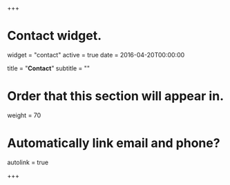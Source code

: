 +++
# Contact widget.
widget = "contact"
active = true
date = 2016-04-20T00:00:00

title = "**Contact**"
subtitle = ""

# Order that this section will appear in.
weight = 70

# Automatically link email and phone?
autolink = true

+++

<!-- 
You can set up an appointment to meet with me 
[here](https://victorvasquez.youcanbook.me/?noframe=true&skipHeaderFooter=true) 
or use one of the methods below.
 -->
